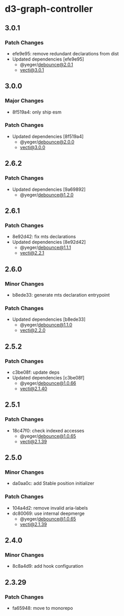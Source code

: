 # d3-graph-controller

## 3.0.1

### Patch Changes

- efe9e95: remove redundant declarations from dist
- Updated dependencies [efe9e95]
  - @yeger/debounce@2.0.1
  - vecti@3.0.1

## 3.0.0

### Major Changes

- 8f519a4: only ship esm

### Patch Changes

- Updated dependencies [8f519a4]
  - @yeger/debounce@2.0.0
  - vecti@3.0.0

## 2.6.2

### Patch Changes

- Updated dependencies [9a69892]
  - @yeger/debounce@1.2.0

## 2.6.1

### Patch Changes

- 8e92d42: fix mts declarations
- Updated dependencies [8e92d42]
  - @yeger/debounce@1.1.1
  - vecti@2.2.1

## 2.6.0

### Minor Changes

- b8ede33: generate mts declaration entrypoint

### Patch Changes

- Updated dependencies [b8ede33]
  - @yeger/debounce@1.1.0
  - vecti@2.2.0

## 2.5.2

### Patch Changes

- c3be08f: update deps
- Updated dependencies [c3be08f]
  - @yeger/debounce@1.0.66
  - vecti@2.1.40

## 2.5.1

### Patch Changes

- 18c47f0: check indexed accesses
  - @yeger/debounce@1.0.65
  - vecti@2.1.39

## 2.5.0

### Minor Changes

- da0aa0c: add Stable position initializer

### Patch Changes

- 104a4d2: remove invalid aria-labels
- dc80069: use internal deepmerge
  - @yeger/debounce@1.0.65
  - vecti@2.1.39

## 2.4.0

### Minor Changes

- 8c8a4d9: add hook configuration

## 2.3.29

### Patch Changes

- fa65948: move to monorepo
